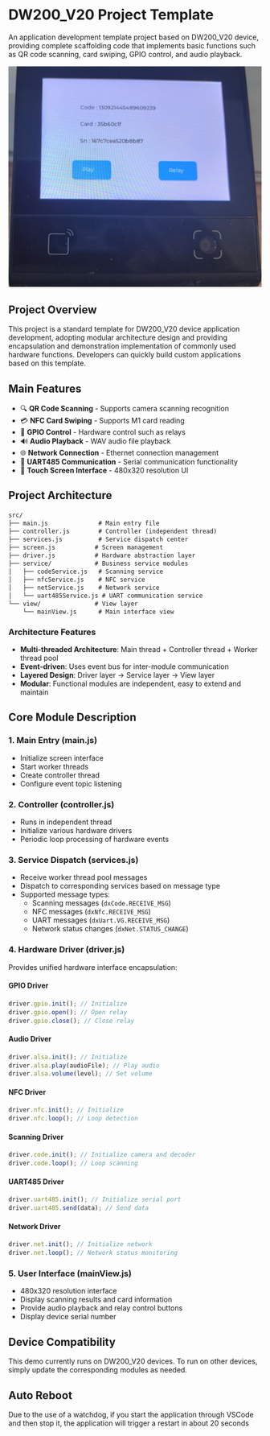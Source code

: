 # DW200_V20 Project Template

An application development template project based on DW200_V20 device, providing complete scaffolding code that implements basic functions such as QR code scanning, card swiping, GPIO control, and audio playback.

![Application Screenshot](screenshot.png)

## Project Overview

This project is a standard template for DW200_V20 device application development, adopting modular architecture design and providing encapsulation and demonstration implementation of commonly used hardware functions. Developers can quickly build custom applications based on this template.

## Main Features

- 🔍 **QR Code Scanning** - Supports camera scanning recognition
- 💳 **NFC Card Swiping** - Supports M1 card reading
- 🔌 **GPIO Control** - Hardware control such as relays
- 🔊 **Audio Playback** - WAV audio file playback
- 🌐 **Network Connection** - Ethernet connection management
- 📡 **UART485 Communication** - Serial communication functionality
- 📱 **Touch Screen Interface** - 480x320 resolution UI

## Project Architecture

```
src/
├── main.js              # Main entry file
├── controller.js        # Controller (independent thread)
├── services.js          # Service dispatch center
├── screen.js           # Screen management
├── driver.js           # Hardware abstraction layer
├── service/            # Business service modules
│   ├── codeService.js   # Scanning service
│   ├── nfcService.js    # NFC service
│   ├── netService.js    # Network service
│   └── uart485Service.js # UART communication service
└── view/               # View layer
    └── mainView.js      # Main interface view
```

### Architecture Features

- **Multi-threaded Architecture**: Main thread + Controller thread + Worker thread pool
- **Event-driven**: Uses event bus for inter-module communication
- **Layered Design**: Driver layer → Service layer → View layer
- **Modular**: Functional modules are independent, easy to extend and maintain

## Core Module Description

### 1. Main Entry (main.js)

- Initialize screen interface
- Start worker threads
- Create controller thread
- Configure event topic listening

### 2. Controller (controller.js)

- Runs in independent thread
- Initialize various hardware drivers
- Periodic loop processing of hardware events

### 3. Service Dispatch (services.js)

- Receive worker thread pool messages
- Dispatch to corresponding services based on message type
- Supported message types:
  - Scanning messages (`dxCode.RECEIVE_MSG`)
  - NFC messages (`dxNfc.RECEIVE_MSG`)
  - UART messages (`dxUart.VG.RECEIVE_MSG`)
  - Network status changes (`dxNet.STATUS_CHANGE`)

### 4. Hardware Driver (driver.js)

Provides unified hardware interface encapsulation:

#### GPIO Driver

```javascript
driver.gpio.init(); // Initialize
driver.gpio.open(); // Open relay
driver.gpio.close(); // Close relay
```

#### Audio Driver

```javascript
driver.alsa.init(); // Initialize
driver.alsa.play(audioFile); // Play audio
driver.alsa.volume(level); // Set volume
```

#### NFC Driver

```javascript
driver.nfc.init(); // Initialize
driver.nfc.loop(); // Loop detection
```

#### Scanning Driver

```javascript
driver.code.init(); // Initialize camera and decoder
driver.code.loop(); // Loop scanning
```

#### UART485 Driver

```javascript
driver.uart485.init(); // Initialize serial port
driver.uart485.send(data); // Send data
```

#### Network Driver

```javascript
driver.net.init(); // Initialize network
driver.net.loop(); // Network status monitoring
```

### 5. User Interface (mainView.js)

- 480x320 resolution interface
- Display scanning results and card information
- Provide audio playback and relay control buttons
- Display device serial number
  
## Device Compatibility

This demo currently runs on DW200_V20 devices. To run on other devices, simply update the corresponding modules as needed.

## Auto Reboot

Due to the use of a watchdog, if you start the application through VSCode and then stop it, the application will trigger a restart in about 20 seconds